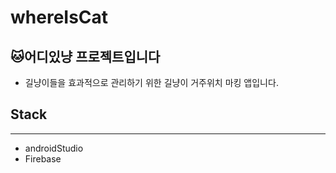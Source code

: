 # whereIsCat
## 🐱어디있냥 프로젝트입니다

- 길냥이들을 효과적으로 관리하기 위한 길냥이 거주위치 마킹 앱입니다.

## Stack
---
- androidStudio
- Firebase
